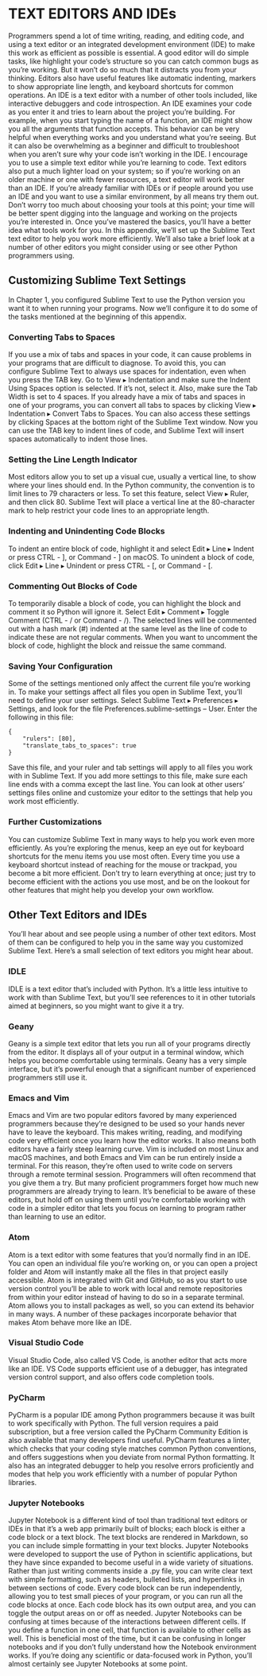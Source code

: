 # TEXT EDITORS AND IDEs 
Programmers spend a lot of time writing, reading, and editing code, and using a text editor or an integrated development environment (IDE) to make this work as efficient as possible is essential. A good editor will do simple tasks, like highlight your code’s structure so you can catch common bugs as you’re working. But it won’t do so much that it distracts you from your thinking. Editors also have useful features like automatic indenting, markers to show appropriate line length, and keyboard shortcuts for common operations. An IDE is a text editor with a number of other tools included, like interactive debuggers and code introspection. An IDE examines your code as you enter it and tries to learn about the project you’re building. For example, when you start typing the name of a function, an IDE might show you all the arguments that function accepts. This behavior can be very helpful when everything works and you understand what you’re seeing. But it can also be overwhelming as a beginner and difficult to troubleshoot when you aren’t sure why your code isn’t working in the IDE. I encourage you to use a simple text editor while you’re learning to code. Text editors also put a much lighter load on your system; so if you’re working on an older machine or one with fewer resources, a text editor will work better than an IDE. If you’re already familiar with IDEs or if people around you use an IDE and you want to use a similar environment, by all means try them out. Don’t worry too much about choosing your tools at this point; your time will be better spent digging into the language and working on the projects you’re interested in. Once you’ve mastered the basics, you’ll have a better idea what tools work for you. In this appendix, we’ll set up the Sublime Text text editor to help you work more efficiently. We’ll also take a brief look at a number of other editors you might consider using or see other Python programmers using. 

## Customizing Sublime Text Settings 
In Chapter 1, you configured Sublime Text to use the Python version you want it to when running your programs. Now we’ll configure it to do some of the tasks mentioned at the beginning of this appendix. 

### Converting Tabs to Spaces 
If you use a mix of tabs and spaces in your code, it can cause problems in your programs that are difficult to diagnose. To avoid this, you can configure Sublime Text to always use spaces for indentation, even when you press the TAB key. Go to View ▸ Indentation and make sure the Indent Using Spaces option is selected. If it’s not, select it. Also, make sure the Tab Width is set to 4 spaces. If you already have a mix of tabs and spaces in one of your programs, you can convert all tabs to spaces by clicking View ▸ Indentation ▸ Convert Tabs to Spaces. You can also access these settings by clicking Spaces at the bottom right of the Sublime Text window. Now you can use the TAB key to indent lines of code, and Sublime Text will insert spaces automatically to indent those lines. 

### Setting the Line Length Indicator 
Most editors allow you to set up a visual cue, usually a vertical line, to show where your lines should end. In the Python community, the convention is to limit lines to 79 characters or less. To set this feature, select View ▸ Ruler, and then click 80. Sublime Text will place a vertical line at the 80-character mark to help restrict your code lines to an appropriate length. 

### Indenting and Unindenting Code Blocks 
To indent an entire block of code, highlight it and select Edit ▸ Line ▸ Indent or press CTRL - ], or Command - ] on macOS. To unindent a block of code, click Edit ▸ Line ▸ Unindent or press CTRL - [, or Command - [. 

### Commenting Out Blocks of Code 
To temporarily disable a block of code, you can highlight the block and comment it so Python will ignore it. Select Edit ▸ Comment ▸ Toggle Comment (CTRL - / or Command - /). The selected lines will be commented out with a hash mark (#) indented at the same level as the line of code to indicate these are not regular comments. When you want to uncomment the block of code, highlight the block and reissue the same command. 

### Saving Your Configuration 
Some of the settings mentioned only affect the current file you’re working in. To make your settings affect all files you open in Sublime Text, you’ll need to define your user settings. Select Sublime Text ▸ Preferences ▸ Settings, and look for the file Preferences.sublime-settings – User. Enter the following in this file: 
    
    {
        "rulers": [80],
        "translate_tabs_to_spaces": true
    } 
    
Save this file, and your ruler and tab settings will apply to all files you work with in Sublime Text. If you add more settings to this file, make sure each line ends with a comma except the last line. You can look at other users’ settings files online and customize your editor to the settings that help you work most efficiently. 

### Further Customizations 
You can customize Sublime Text in many ways to help you work even more efficiently. As you’re exploring the menus, keep an eye out for keyboard shortcuts for the menu items you use most often. Every time you use a keyboard shortcut instead of reaching for the mouse or trackpad, you become a bit more efficient. Don’t try to learn everything at once; just try to become efficient with the actions you use most, and be on the lookout for other features that might help you develop your own workflow. 

## Other Text Editors and IDEs 
You’ll hear about and see people using a number of other text editors. Most of them can be configured to help you in the same way you customized Sublime Text. Here’s a small selection of text editors you might hear about. 

### IDLE 
IDLE is a text editor that’s included with Python. It’s a little less intuitive to work with than Sublime Text, but you’ll see references to it in other tutorials aimed at beginners, so you might want to give it a try. 

### Geany 
Geany is a simple text editor that lets you run all of your programs directly from the editor. It displays all of your output in a terminal window, which helps you become comfortable using terminals. Geany has a very simple interface, but it’s powerful enough that a significant number of experienced programmers still use it. 

### Emacs and Vim 
Emacs and Vim are two popular editors favored by many experienced programmers because they’re designed to be used so your hands never have to leave the keyboard. This makes writing, reading, and modifying code very efficient once you learn how the editor works. It also means both editors have a fairly steep learning curve. Vim is included on most Linux and macOS machines, and both Emacs and Vim can be run entirely inside a terminal. For this reason, they’re often used to write code on servers through a remote terminal session. Programmers will often recommend that you give them a try. But many proficient programmers forget how much new programmers are already trying to learn. It’s beneficial to be aware of these editors, but hold off on using them until you’re comfortable working with code in a simpler editor that lets you focus on learning to program rather than learning to use an editor. 

### Atom 
Atom is a text editor with some features that you’d normally find in an IDE. You can open an individual file you’re working on, or you can open a project folder and Atom will instantly make all the files in that project easily accessible. Atom is integrated with Git and GitHub, so as you start to use version control you’ll be able to work with local and remote repositories from within your editor instead of having to do so in a separate terminal. Atom allows you to install packages as well, so you can extend its behavior in many ways. A number of these packages incorporate behavior that makes Atom behave more like an IDE. 

### Visual Studio Code 
Visual Studio Code, also called VS Code, is another editor that acts more like an IDE. VS Code supports efficient use of a debugger, has integrated version control support, and also offers code completion tools. 

### PyCharm 
PyCharm is a popular IDE among Python programmers because it was built to work specifically with Python. The full version requires a paid subscription, but a free version called the PyCharm Community Edition is also available that many developers find useful. PyCharm features a linter, which checks that your coding style matches common Python conventions, and offers suggestions when you deviate from normal Python formatting. It also has an integrated debugger to help you resolve errors proficiently and modes that help you work efficiently with a number of popular Python libraries. 

### Jupyter Notebooks 
Jupyter Notebook is a different kind of tool than traditional text editors or IDEs in that it’s a web app primarily built of blocks; each block is either a code block or a text block. The text blocks are rendered in Markdown, so you can include simple formatting in your text blocks. Jupyter Notebooks were developed to support the use of Python in scientific applications, but they have since expanded to become useful in a wide variety of situations. Rather than just writing comments inside a .py file, you can write clear text with simple formatting, such as headers, bulleted lists, and hyperlinks in between sections of code. Every code block can be run independently, allowing you to test small pieces of your program, or you can run all the code blocks at once. Each code block has its own output area, and you can toggle the output areas on or off as needed. Jupyter Notebooks can be confusing at times because of the interactions between different cells. If you define a function in one cell, that function is available to other cells as well. This is beneficial most of the time, but it can be confusing in longer notebooks and if you don’t fully understand how the Notebook environment works. If you’re doing any scientific or data-focused work in Python, you’ll almost certainly see Jupyter Notebooks at some point.
